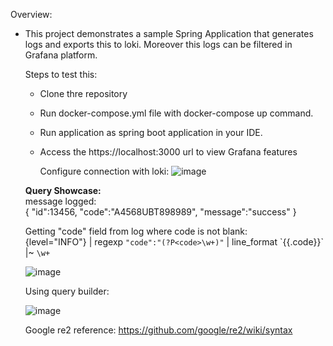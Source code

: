 Overview:
  - This project demonstrates a sample Spring Application that generates logs and exports this to loki.
    Moreover this logs can be filtered in Grafana platform.

     Steps to test this:
    - Clone thre repository
    - Run docker-compose.yml file with docker-compose up command.
    - Run application as spring boot application in your IDE.
    - Access the https://localhost:3000 url to view Grafana features <br/>
   
      Configure connection with loki:
      ![image](https://github.com/user-attachments/assets/2aa28d9e-8f05-467f-9daa-0a47f1879f29)

   
    <b>Query Showcase:</b> <br/>
    message logged: <br/>
      {
      	"id":13456,
      	"code":"A4568UBT898989",
      	"message":"success"
      }
  
    Getting "code" field from log where code is not blank: <br/>
    {level="INFO"} | regexp `"code":"(?P<code>\w+)"` | line_format \`{{.code}}\` |~ `\w+`<br/>

    ![image](https://github.com/user-attachments/assets/0cc13d4b-1f99-477b-aa61-5a2a7dcd67dc)

    Using query builder: <br/>

    ![image](https://github.com/user-attachments/assets/b7debe53-aad1-4e35-9595-86571def2367)

    Google re2 reference: https://github.com/google/re2/wiki/syntax
